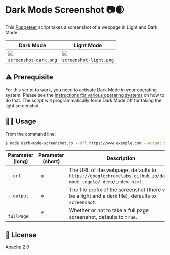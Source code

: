 # Dark Mode Screenshot 📷🌒

This [Puppeteer](https://github.com/GoogleChrome/puppeteer/) script
takes a screenshot of a webpage in Light and Dark Mode.

<table>
  <thead>
    <th>Dark Mode</th>
    <th>Light Mode</th>
  </thead>
  <tbody>
    <tr>
      <td>
        <img src="https://github.com/tomayac/dark-mode-screenshot/raw/master/screenshot-dark.png">
      </td>
      <td>
        <img src="https://github.com/tomayac/dark-mode-screenshot/raw/master/screenshot-light.png">
      </td>
    </tr>
    <tr>
      <td>
        <code>screenshot-dark.png</code>
      </td>
      <td>
        <code>screenshot-light.png</code>
      </td>
    </tr>
  </tbody>
</table>

## ⚠️ Prerequisite

For this script to work, you need to activate Dark Mode in your operating system.
Please see the [instructions for various operating systems](https://goo.gle/activate-dark-mode)
on how to do that. The script will programmatically force Dark Mode off for taking the light screenshot.

## 👩‍💻 Usage

From the command line:

```bash
$ node dark-mode-screenshot.js --url https://www.example.com --output screenshot --fullPage true
```

| Parameter (long) | Parameter (short) | Description |
| --- | --- | --- |
| `--url` | `-u` | The URL of the webpage, defaults to `https://googlechromelabs.github.io/dark-mode-toggle/ demo/index.html`. |
| `--output` | `-o` | The file prefix of the screenshot (there will be a light and a dark file), defaults to `screenshot`. |
| `--fullPage` | `-f` | Whether or not to take a full page screenshot, defaults to `true`. |

## 📄 License

Apache 2.0
